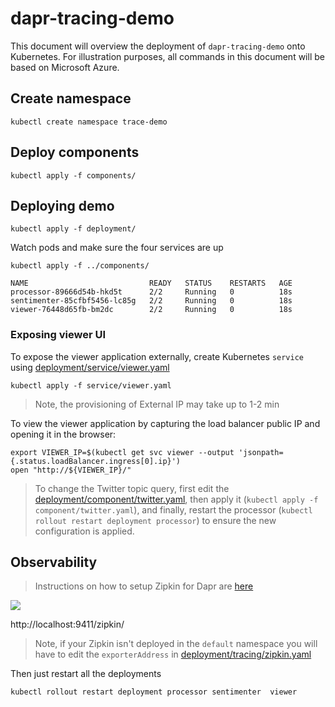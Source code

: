 # dapr-tracing-demo

This document will overview the deployment of `dapr-tracing-demo` onto Kubernetes. For illustration purposes, all commands in this document will be based on Microsoft Azure. 


## Create namespace 

```shell
kubectl create namespace trace-demo
```

## Deploy components 

```shell
kubectl apply -f components/
```

## Deploying demo 

```shell
kubectl apply -f deployment/
```

Watch pods and make sure the four services are up

```shell
kubectl apply -f ../components/
```


```shell
NAME                           READY   STATUS    RESTARTS   AGE
processor-89666d54b-hkd5t      2/2     Running   0          18s
sentimenter-85cfbf5456-lc85g   2/2     Running   0          18s
viewer-76448d65fb-bm2dc        2/2     Running   0          18s
```

### Exposing viewer UI

To expose the viewer application externally, create Kubernetes `service` using [deployment/service/viewer.yaml](deployment/service/viewer.yaml)

```shell
kubectl apply -f service/viewer.yaml
```

> Note, the provisioning of External IP may take up to 1-2 min 

To view the viewer application by capturing the load balancer public IP and opening it in the browser:

```shell
export VIEWER_IP=$(kubectl get svc viewer --output 'jsonpath={.status.loadBalancer.ingress[0].ip}')
open "http://${VIEWER_IP}/"
```

> To change the Twitter topic query, first edit the [deployment/component/twitter.yaml](deployment/component/twitter.yaml), then apply it (`kubectl apply -f component/twitter.yaml`), and finally, restart the processor (`kubectl rollout restart deployment processor`) to ensure the new configuration is applied. 


## Observability 


> Instructions on how to setup Zipkin for Dapr are [here](https://github.com/dapr/docs/blob/master/howto/diagnose-with-tracing/zipkin.md)

![](../img/trace.png)

http://localhost:9411/zipkin/

> Note, if your Zipkin isn't deployed in the `default` namespace you will have to edit the `exporterAddress` in [deployment/tracing/zipkin.yaml](deployment/tracing/zipkin.yaml)


Then just restart all the deployments 

```shell
kubectl rollout restart deployment processor sentimenter  viewer
```






